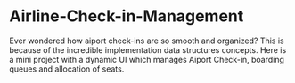 # Airline-Check-in-Management
Ever wondered how aiport check-ins are so smooth and organized? This is because of the incredible implementation data structures concepts. Here is a mini project with a dynamic UI which manages Aiport Check-in, boarding queues and allocation of seats.
